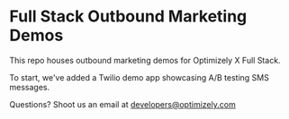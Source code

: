 # Full Stack Outbound Marketing Demos

This repo houses outbound marketing demos for Optimizely X Full Stack.

To start, we've added a Twilio demo app showcasing A/B testing SMS messages. 

Questions? Shoot us an email at developers@optimizely.com